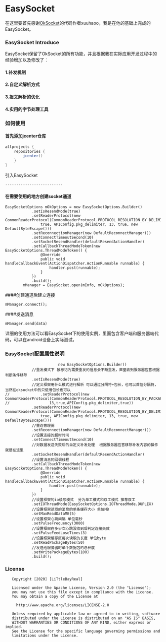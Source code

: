 # EasySocket
在这里要首先感谢[OkSocket](https://github.com/xuuhaoo/OkSocket)的代码作者xuuhaoo，我是在他的基础上完成的EasySocket。

### EasySocket Introduce
EasySocket保留了OkSocket的所有功能，并且根据我在实际应用开发过程中的经验增加以及修改了：</br>
  #### 1.补发机制</br>
  #### 2.自定义解析方式</br>
  #### 3.报文解析的优化</br>
  #### 4.实用的字节处理工具</br>
  
### 如何使用
#### 首先添加jcenter仓库
```groovy
allprojects {
    repositories {
        jcenter()
    }
}
```
引入EasySocket

```
--------------------------
```


#### 在需要使用的地方创建socket通道
```
EasySocketOptions mOkOptions = new EasySocketOptions.Builder()
			.setIsResendMode(true)
			.setReaderProtocol(new CommonReaderProtocol(CommonReaderProtocol.PROTOCOL_RESOLUTION_BY_DELIMITER,
				true, APIConfig.pkg_delimiter, 13, true, new DefaultByteEscape()))
			.setReconnectionManager(new DefaultReconnectManager())
			.setConnectTimeoutSecond(10)
			.setSocketResendHandler(defaultResendActionHandler)
			.setCallbackThreadModeToken(new EasySocketOptions.ThreadModeToken() {
				@Override
				public void handleCallbackEvent(ActionDispatcher.ActionRunnable runnable) {
					handler.post(runnable);
				}
			})
			.build();
		mManager = EasySocket.open(mInfo, mOkOptions);
 ```
####创建通道后建立连接
```
mManager.connect();
```
####发送消息
```
mManager.send(data)
```

详细的使用方法可以看EasySocket下的使用实例，里面包含客户端和服务器端代码，可以在android设备上实际测试。

### EasySocket配置属性说明
```
                        new EasySocketOptions.Builder()
			//重发模式下 被标记为需要重发的信息会不断重发，直至收到服务器应答根据判断条件移除
			.setIsResendMode(true)
			//定义框架用什么模式进行解析 可以通过分隔符+包长，也可以首位分隔符，当然在oksocket中的只使用包长也可以
//			    .setReaderProtocol(new CommonReaderProtocol(CommonReaderProtocol.PROTOCOL_RESOLUTION_BY_PACKAGE_LENGTH,
//					13,true,APIConfig.pkg_delimiter,true))
			.setReaderProtocol(new CommonReaderProtocol(CommonReaderProtocol.PROTOCOL_RESOLUTION_BY_DELIMITER,
				true, APIConfig.pkg_delimiter, 13, true, new DefaultByteEscape()))
			//重连管理器
			.setReconnectionManager(new DefaultReconnectManager())
			//设置连接的超时时间
			.setConnectTimeoutSecond(10)
			//对数据发送失败后的自定义补发处理  根据服务器应答移除补发内容的操作就是在这里
			.setSocketResendHandler(defaultResendActionHandler)
			//设置消息的回调线程
			.setCallbackThreadModeToken(new EasySocketOptions.ThreadModeToken() {
				@Override
				public void handleCallbackEvent(ActionDispatcher.ActionRunnable runnable) {
					handler.post(runnable);
				}
			})
			//设置框架的io读写模式  分为单工模式和双工模式 推荐双工
			.setIOThreadMode(EasySocketOptions.IOThreadMode.DUPLEX)
			//设置框架读取的消息的单条缓存大小 单位MB
			.setMaxReadDataMB(5)
			//设置框架心跳间隔 单位毫秒
			.setPulseFrequency(3000)
			//设置框架在多少次心跳没收到后判定连接失效
			.setPulseFeedLoseTimes(3)
		    //设置框架缓存区每次读取的长度 单位byte
			.setReadPackageBytes(50)
			//发送给服务器时单个数据包的总长度
			.setWritePackageBytes(100)
			.build();
 ```

### License

```
   Copyright [2020] [LiTtleBayReal]

   Licensed under the Apache License, Version 2.0 (the "License");
   you may not use this file except in compliance with the License.
   You may obtain a copy of the License at

     http://www.apache.org/licenses/LICENSE-2.0

   Unless required by applicable law or agreed to in writing, software
   distributed under the License is distributed on an "AS IS" BASIS,
   WITHOUT WARRANTIES OR CONDITIONS OF ANY KIND, either express or implied.
   See the License for the specific language governing permissions and
   limitations under the License.
```


